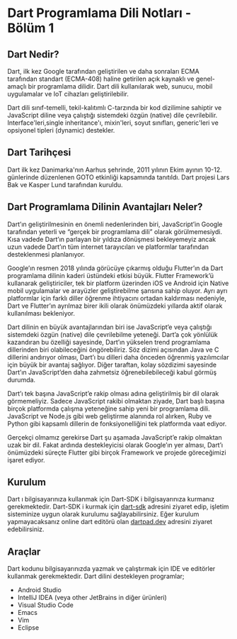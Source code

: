 # Dart Programlama Dili Notları - Bölüm 1

## Dart Nedir?
Dart, ilk kez Google tarafından geliştirilen ve daha sonraları ECMA tarafından standart (ECMA-408) haline getirilen açık kaynaklı ve genel-amaçlı bir programlama dilidir. Dart dili kullanılarak web, sunucu, mobil uygulamalar ve IoT cihazları geliştirilebilir.

Dart dili sınıf-temelli, tekil-kalıtımlı C-tarzında bir kod dizilimine sahiptir ve JavaScript diline veya çalıştığı sistemdeki özgün (native) dile çevrilebilir. Interface'leri,single inheritance'ı, mixin'leri, soyut sınıfları, generic'leri ve opsiyonel tipleri (dynamic) destekler.

## Dart Tarihçesi
Dart ilk kez Danimarka'nın Aarhus şehrinde, 2011 yılının Ekim ayının 10-12. günlerinde düzenlenen GOTO etkinliği kapsamında tanıtıldı. Dart projesi Lars Bak ve Kasper Lund tarafından kuruldu.

## Dart Programlama Dilinin Avantajları Neler?
Dart’ın geliştirilmesinin en önemli nedenlerinden biri, JavaScript’in Google tarafından yeterli ve “gerçek bir programlama dili” olarak görülmemesiydi. Kısa vadede Dart’ın parlayan bir yıldıza dönüşmesi bekleyemeyiz ancak uzun vadede Dart’ın tüm internet tarayıcıları ve platformlar tarafından desteklenmesi planlanıyor.

Google’ın resmen 2018 yılında görücüye çıkarmış olduğu Flutter’ın da Dart programlama dilinin kaderi üstündeki etkisi büyük. Flutter Framework’ü kullanarak geliştiriciler, tek bir platform üzerinden iOS ve Android için Native mobil uygulamalar ve arayüzler geliştirebilme şansına sahip oluyor. Ayrı ayrı platformlar için farklı diller öğrenme ihtiyacını ortadan kaldırması nedeniyle, Dart ve Flutter’ın ayrılmaz birer ikili olarak önümüzdeki yıllarda aktif olarak kullanılması bekleniyor.

Dart dilinin en büyük avantajlarından biri ise JavaScript’e veya çalıştığı sistemdeki özgün (native) dile çevrilebilme yeteneği. Dart’a çok yönlülük kazandıran bu özelliği sayesinde, Dart’ın yükselen trend programlama dillerinden biri olabileceğini öngörebiliriz. Söz dizimi açısından Java ve C dillerini andırıyor olması, Dart’ı bu dilleri daha önceden öğrenmiş yazılımcılar için büyük bir avantaj sağlıyor. Diğer taraftan, kolay sözdizimi sayesinde Dart’ın JavaScript’den daha zahmetsiz öğrenebilebileceği kabul görmüş durumda.

Dart’ı tek başına JavaScript’e rakip olması adına geliştirilmiş bir dil olarak görmemeliyiz. Sadece JavaScript rakibi olmaktan ziyade, Dart başlı başına birçok platformda çalışma yeteneğine sahip yeni bir programlama dili. JavaScript ve Node.js gibi web geliştirme alanında rol alırken, Ruby ve Python gibi kapsamlı dillerin de fonksiyonelliğini tek platformda vaat ediyor.

Gerçekçi olmamız gerekirse Dart şu aşamada JavaScript’e rakip olmaktan uzak bir dil. Fakat ardında destekleyicisi olarak Google’ın yer alması, Dart’ı önümüzdeki süreçte Flutter gibi birçok Framework ve projede göreceğimizi işaret ediyor.

## Kurulum
Dart ı bilgisayarınıza kullanmak için Dart-SDK i bilgisayarınıza kurmanız gerekmektedir. Dart-SDK i kurmak için [dart-sdk](https://dart.dev/get-dart) adresini ziyaret edip, işletim sisteminize uygun olarak kurulumu sağlayabilirsiniz. Eğer kurulum yapmayacaksanız online dart editörü olan [dartpad.dev](https://dartpad.dev) adresini ziyaret edebilirsiniz. 

## Araçlar
Dart kodunu bilgisayarınızda yazmak ve çalıştırmak için IDE ve editörler kullanmak gerekmektedir. Dart dilini destekleyen programlar;
- Android Studio
- IntelliJ IDEA (veya other JetBrains in diğer ürünleri)
- Visual Studio Code
- Emacs
- Vim
- Eclipse
